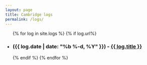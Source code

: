 ```yaml
---
layout: page
title: Cambridge logs
permalink: /logs/
---
```



<ul>
  {% for log in site.logs %}
  {% if log.url%}
  <h3>
    <li>
      <span class="post-meta">({{ log.date | date: "%b %-d, %Y" }})</span> -
      <a href="{{ log.url }}">{{ log.title }}</a>
    </li>
  </h3>
  {% endif %}
  {% endfor %}
</ul>
